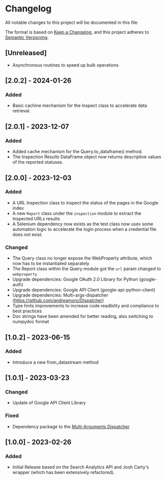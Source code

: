 # Changelog

All notable changes to this project will be documented in this file.

The format is based on [Keep a Changelog](https://keepachangelog.com/en/1.0.0/),
and this project adheres to [Semantic Versioning](https://semver.org/spec/v2.0.0.html).

## [Unreleased]
- Asynchronous routines to speed up bulk operations

## [2.0.2] - 2024-01-26

### Added
- Basic cachine mechanism for the Inspect class to accelerate data retrieval.


## [2.0.1] - 2023-12-07

### Added
- Added cache mechanism for the Query.to_dataframe() method.
- The Inspection Results DataFrame object now returns descriptive values of the reported statuses.


## [2.0.0] - 2023-12-03

### Added
- A URL Inspection class to inspect the status of the pages in the Google index
- A new `Report` class under the `inspection` module to extract the Inspected URLs results
- A Selenium dependency now exists as the test class now uses some automation logic to accelerate the login process when a credential file does not exist.

### Changed
- The Query class no longer expose the WebProperty attribute, which now has to be instantiated separately
- The Report class within the Query module got the `url` param changed to `webproperty`
- Upgrade dependencies: Google OAuth 2.0 Library for Python (google-auth)
- Upgrade dependencies: Google API Client (google-api-python-client)
- Upgrade dependencies: Multi-args-dispatcher (https://github.com/andreamoro/Dispatcher)
- Type hints improvements to increase code readbility and compliance to best practices
- Doc strings have been amended for better reading, also switching to numpydoc format


## [1.0.2] - 2023-06-15

### Added
- Introduce a new from_datastream method


## [1.0.1] - 2023-03-23

### Changed
- Update of Google API Client Library

### Fixed
- Dependency package to the [Multi-Arguments Dispatcher](https://github.com/andreamoro/Dispatcher)


## [1.0.0] - 2023-02-26

### Added
- Initial Release based on the Search Analytics API and Josh Carty's wrapper (which has been extensively refactored).
